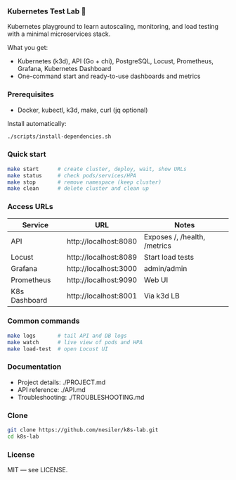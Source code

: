### Kubernetes Test Lab 🚀

Kubernetes playground to learn autoscaling, monitoring, and load testing with a minimal microservices stack.

What you get:
- Kubernetes (k3d), API (Go + chi), PostgreSQL, Locust, Prometheus, Grafana, Kubernetes Dashboard
- One-command start and ready-to-use dashboards and metrics

### Prerequisites
- Docker, kubectl, k3d, make, curl (jq optional)

Install automatically:
```bash
./scripts/install-dependencies.sh
```

### Quick start
```bash
make start      # create cluster, deploy, wait, show URLs
make status     # check pods/services/HPA
make stop       # remove namespace (keep cluster)
make clean      # delete cluster and clean up
```

### Access URLs
| Service | URL | Notes |
|---|---|---|
| API | http://localhost:8080 | Exposes /, /health, /metrics |
| Locust | http://localhost:8089 | Start load tests |
| Grafana | http://localhost:3000 | admin/admin |
| Prometheus | http://localhost:9090 | Web UI |
| K8s Dashboard | http://localhost:8001 | Via k3d LB |

### Common commands
```bash
make logs       # tail API and DB logs
make watch      # live view of pods and HPA
make load-test  # open Locust UI
```

### Documentation
- Project details: ./PROJECT.md
- API reference: ./API.md
- Troubleshooting: ./TROUBLESHOOTING.md

### Clone
```bash
git clone https://github.com/nesiler/k8s-lab.git
cd k8s-lab
```

### License
MIT — see LICENSE.